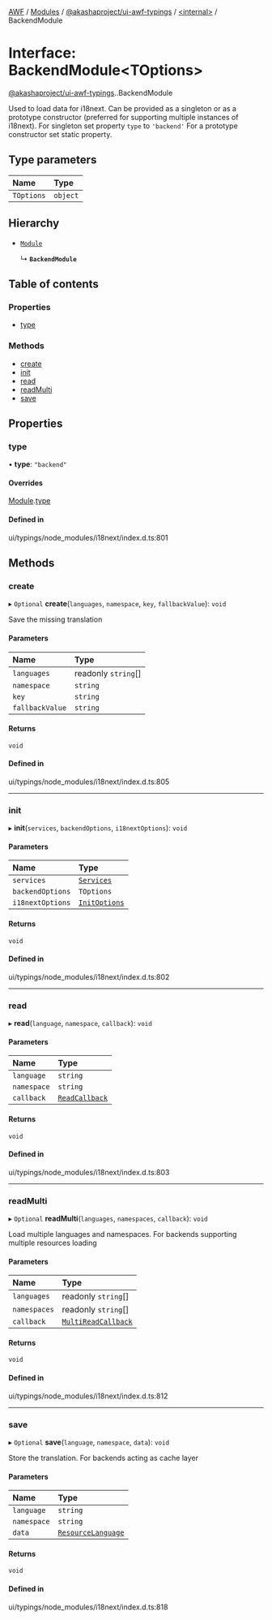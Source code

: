[AWF](../README.md) / [Modules](../modules.md) / [@akashaproject/ui-awf-typings](../modules/akashaproject_ui_awf_typings.md) / [<internal\>](../modules/akashaproject_ui_awf_typings._internal_.md) / BackendModule

# Interface: BackendModule<TOptions\>

[@akashaproject/ui-awf-typings](../modules/akashaproject_ui_awf_typings.md).[<internal>](../modules/akashaproject_ui_awf_typings._internal_.md).BackendModule

Used to load data for i18next.
Can be provided as a singleton or as a prototype constructor (preferred for supporting multiple instances of i18next).
For singleton set property `type` to `'backend'` For a prototype constructor set static property.

## Type parameters

| Name | Type |
| :------ | :------ |
| `TOptions` | `object` |

## Hierarchy

- [`Module`](akashaproject_ui_awf_typings._internal_.Module.md)

  ↳ **`BackendModule`**

## Table of contents

### Properties

- [type](akashaproject_ui_awf_typings._internal_.BackendModule.md#type)

### Methods

- [create](akashaproject_ui_awf_typings._internal_.BackendModule.md#create)
- [init](akashaproject_ui_awf_typings._internal_.BackendModule.md#init)
- [read](akashaproject_ui_awf_typings._internal_.BackendModule.md#read)
- [readMulti](akashaproject_ui_awf_typings._internal_.BackendModule.md#readmulti)
- [save](akashaproject_ui_awf_typings._internal_.BackendModule.md#save)

## Properties

### type

• **type**: ``"backend"``

#### Overrides

[Module](akashaproject_ui_awf_typings._internal_.Module.md).[type](akashaproject_ui_awf_typings._internal_.Module.md#type)

#### Defined in

ui/typings/node_modules/i18next/index.d.ts:801

## Methods

### create

▸ `Optional` **create**(`languages`, `namespace`, `key`, `fallbackValue`): `void`

Save the missing translation

#### Parameters

| Name | Type |
| :------ | :------ |
| `languages` | readonly `string`[] |
| `namespace` | `string` |
| `key` | `string` |
| `fallbackValue` | `string` |

#### Returns

`void`

#### Defined in

ui/typings/node_modules/i18next/index.d.ts:805

___

### init

▸ **init**(`services`, `backendOptions`, `i18nextOptions`): `void`

#### Parameters

| Name | Type |
| :------ | :------ |
| `services` | [`Services`](akashaproject_ui_awf_typings._internal_.Services.md) |
| `backendOptions` | `TOptions` |
| `i18nextOptions` | [`InitOptions`](akashaproject_ui_awf_typings._internal_.InitOptions.md) |

#### Returns

`void`

#### Defined in

ui/typings/node_modules/i18next/index.d.ts:802

___

### read

▸ **read**(`language`, `namespace`, `callback`): `void`

#### Parameters

| Name | Type |
| :------ | :------ |
| `language` | `string` |
| `namespace` | `string` |
| `callback` | [`ReadCallback`](../modules/akashaproject_ui_awf_typings._internal_.md#readcallback) |

#### Returns

`void`

#### Defined in

ui/typings/node_modules/i18next/index.d.ts:803

___

### readMulti

▸ `Optional` **readMulti**(`languages`, `namespaces`, `callback`): `void`

Load multiple languages and namespaces. For backends supporting multiple resources loading

#### Parameters

| Name | Type |
| :------ | :------ |
| `languages` | readonly `string`[] |
| `namespaces` | readonly `string`[] |
| `callback` | [`MultiReadCallback`](../modules/akashaproject_ui_awf_typings._internal_.md#multireadcallback) |

#### Returns

`void`

#### Defined in

ui/typings/node_modules/i18next/index.d.ts:812

___

### save

▸ `Optional` **save**(`language`, `namespace`, `data`): `void`

Store the translation. For backends acting as cache layer

#### Parameters

| Name | Type |
| :------ | :------ |
| `language` | `string` |
| `namespace` | `string` |
| `data` | [`ResourceLanguage`](akashaproject_ui_awf_typings._internal_.ResourceLanguage.md) |

#### Returns

`void`

#### Defined in

ui/typings/node_modules/i18next/index.d.ts:818
